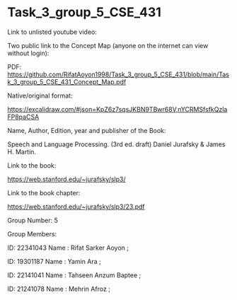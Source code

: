 # Task_3_group_5_CSE_431

Link to unlisted youtube video:


Two public link to the Concept Map (anyone on the internet can view without login):

PDF: https://github.com/RifatAoyon1998/Task_3_group_5_CSE_431/blob/main/Task_3_group_5_CSE_431_Concept_Map.pdf 

Native/original format: 

https://excalidraw.com/#json=KpZ6z7sqsJKBN9TBwr68V,nYCRMSfsfkQzlaFP8paCSA

Name, Author, Edition, year and publisher of the Book:

Speech and Language Processing. (3rd ed. draft)
Daniel Jurafsky & James H. Martin. 

Link to the book:

https://web.stanford.edu/~jurafsky/slp3/

Link to the book chapter:

https://web.stanford.edu/~jurafsky/slp3/23.pdf

Group Number:
5

Group Members:

ID: 22341043 Name : Rifat Sarker Aoyon ; 

ID: 19301187 Name : Yamin Ara ;

ID: 22141041 Name : Tahseen Anzum Baptee ; 

ID: 21241078 Name : Mehrin Afroz ; 
